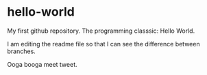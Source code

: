 # hello-world
My first github repository. The programming classsic: Hello World.

I am editing the readme file so that I can see the difference between branches.

Ooga booga meet tweet.
